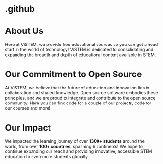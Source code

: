# .github

# About Us
Here at ViSTEM, we provide free educational courses so you can get a head start in the world of technology! ViSTEM is dedicated to consolidating and expanding the breadth and depth of educational content available in STEM. 

# Our Commitment to Open Source
At ViSTEM, we believe that the future of education and innovation lies in collaboration and shared knowledge. Open source software embodies these principles, and we are proud to integrate and contribute to the open source community. Here you can find code for a couple of our projects, code for our courses and more!

# Our Impact
We impacted the learning journey of over **1300+ students** around the world, from over **100+ countries**, spanning 6 continents! We hope to continue expanding our reach and providing innovative, accessible STEM education to even more students globally.
